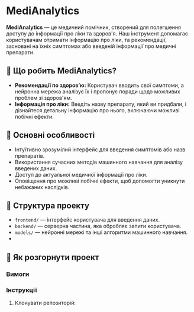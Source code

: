 # MediAnalytics

**MediAnalytics** — це медичний помічник, створений для полегшення доступу до інформації про ліки та здоров'я. Наш інструмент допомагає користувачам отримати інформацію про ліки, та рекомендації, засновані на їхніх симптомах або введеній інформації про медичні препарати.

## 🏥 Що робить MediAnalytics?

- **Рекомендації по здоров’ю:** Користувач вводить свої симптоми, а нейронна мережа аналізує їх і пропонує поради щодо можливих проблем зі здоров'ям.
- **Інформація про ліки:** Введіть назву препарату, який ви придбали, і дізнайтеся детальну інформацію про нього, включаючи можливі побічні ефекти.

## 🔑 Основні особливості

- Інтуїтивно зрозумілий інтерфейс для введення симптомів або назв препаратів.
- Використання сучасних методів машинного навчання для аналізу введених даних.
- Доступ до актуальної медичної інформації про ліки.
- Оповіщення про можливі побічні ефекти, щоб допомогти уникнути небажаних наслідків.

## 📂 Структура проекту

- `frontend/` — інтерфейс користувача для введення даних.
- `backend/` — серверна частина, яка обробляє запити користувача.
- `models/` — нейронні мережі та інші алгоритми машинного навчання.
- 
## 🚀 Як розгорнути проект

### Вимоги


### Інструкції
1. Клонувати репозиторій:

